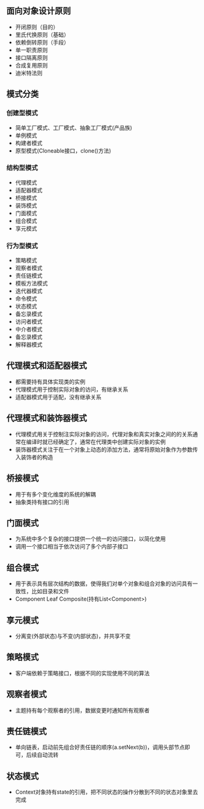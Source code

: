## 面向对象设计原则
* 开闭原则（目的）
* 里氏代换原则（基础）
* 依赖倒转原则（手段）
* 单一职责原则
* 接口隔离原则
* 合成复用原则
* 迪米特法则

## 模式分类
### 创建型模式
- 简单工厂模式、工厂模式、抽象工厂模式(产品族)
- 单例模式
- 构建者模式
- 原型模式(Cloneable接口，clone()方法)
### 结构型模式
- 代理模式
- 适配器模式
- 桥接模式
- 装饰模式
- 门面模式
- 组合模式
- 享元模式
### 行为型模式
- 策略模式
- 观察者模式
- 责任链模式
- 模板方法模式
- 迭代器模式
- 命令模式
- 状态模式
- 备忘录模式
- 访问者模式
- 中介者模式
- 备忘录模式
- 解释器模式

## 代理模式和适配器模式
- 都需要持有具体实现类的实例
- 代理模式用于控制实际对象的访问，有继承关系
- 适配器模式用于适配，没有继承关系

## 代理模式和装饰器模式
- 代理模式用关于控制注实际对象的访问，代理对象和真实对象之间的的关系通常在编译时就已经确定了，通常在代理类中创建实际对象的实例
- 装饰器模式关注于在一个对象上动态的添加方法，通常将原始对象作为参数传入装饰者的构造

## 桥接模式
- 用于有多个变化维度的系统的解耦
- 抽象类持有接口的引用

## 门面模式
- 为系统中多个复杂的接口提供一个统一的访问接口，以简化使用
- 调用一个接口相当于依次访问了多个内部子接口

## 组合模式
- 用于表示具有层次结构的数据，使得我们对单个对象和组合对象的访问具有一致性，比如目录和文件
- Component Leaf Composite(持有List\<Component\>)

## 享元模式
- 分离变(外部状态)与不变(内部状态)，并共享不变

## 策略模式
- 客户端依赖于策略接口，根据不同的实现使用不同的算法

## 观察者模式
- 主题持有每个观察者的引用，数据变更时通知所有观察者

## 责任链模式
- 单向链表，启动前先组合好责任链的顺序(a.setNext(b))，调用头部节点即可，后续自动流转

## 状态模式
- Context对象持有state的引用，把不同状态的操作分散到不同的状态对象里去完成
